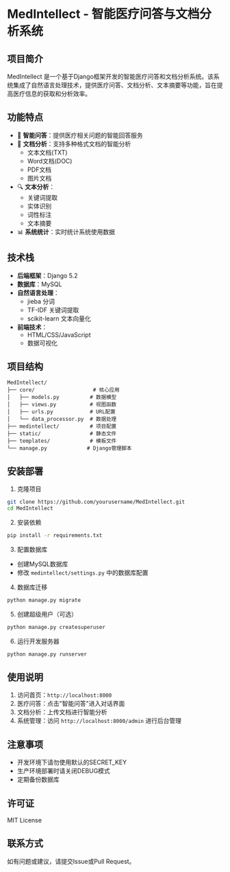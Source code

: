 # MedIntellect - 智能医疗问答与文档分析系统

## 项目简介
MedIntellect 是一个基于Django框架开发的智能医疗问答和文档分析系统。该系统集成了自然语言处理技术，提供医疗问答、文档分析、文本摘要等功能，旨在提高医疗信息的获取和分析效率。

## 功能特点
- 💬 **智能问答**：提供医疗相关问题的智能回答服务
- 📄 **文档分析**：支持多种格式文档的智能分析
  - 文本文档(TXT)
  - Word文档(DOC)
  - PDF文档
  - 图片文档
- 🔍 **文本分析**：
  - 关键词提取
  - 实体识别
  - 词性标注
  - 文本摘要
- 📊 **系统统计**：实时统计系统使用数据

## 技术栈
- **后端框架**：Django 5.2
- **数据库**：MySQL
- **自然语言处理**：
  - jieba 分词
  - TF-IDF 关键词提取
  - scikit-learn 文本向量化
- **前端技术**：
  - HTML/CSS/JavaScript
  - 数据可视化

## 项目结构
```
MedIntellect/
├── core/                   # 核心应用
│   ├── models.py          # 数据模型
│   ├── views.py           # 视图函数
│   ├── urls.py            # URL配置
│   └── data_processor.py  # 数据处理
├── medintellect/          # 项目配置
├── static/                # 静态文件
├── templates/             # 模板文件
└── manage.py             # Django管理脚本
```

## 安装部署
1. 克隆项目
```bash
git clone https://github.com/yourusername/MedIntellect.git
cd MedIntellect
```

2. 安装依赖
```bash
pip install -r requirements.txt
```

3. 配置数据库
- 创建MySQL数据库
- 修改 `medintellect/settings.py` 中的数据库配置

4. 数据库迁移
```bash
python manage.py migrate
```

5. 创建超级用户（可选）
```bash
python manage.py createsuperuser
```

6. 运行开发服务器
```bash
python manage.py runserver
```

## 使用说明
1. 访问首页：`http://localhost:8000`
2. 医疗问答：点击"智能问答"进入对话界面
3. 文档分析：上传文档进行智能分析
4. 系统管理：访问 `http://localhost:8000/admin` 进行后台管理

## 注意事项
- 开发环境下请勿使用默认的SECRET_KEY
- 生产环境部署时请关闭DEBUG模式
- 定期备份数据库

## 许可证
MIT License

## 联系方式
如有问题或建议，请提交Issue或Pull Request。
